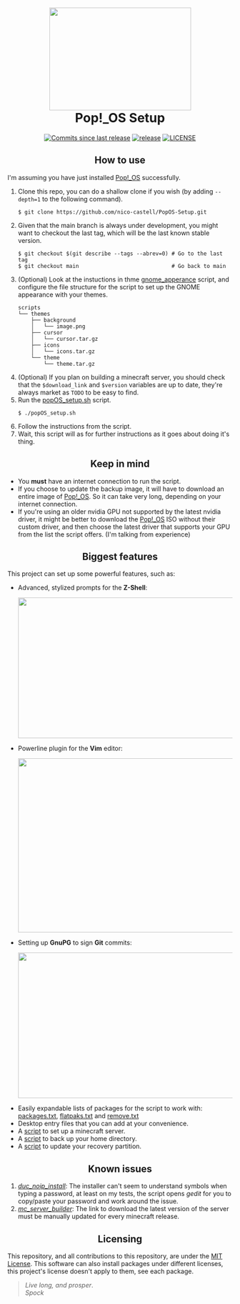 <h1 align="center">
	<img src="assets/logo.svg" width="317" height="230">
	<br>Pop!_OS Setup<br>
</h1>
<p align="center">
	<a href="https://github.com/nico-castell/PopOS-Setup/commits"><img alt="Commits since last release" src="https://img.shields.io/github/commits-since/nico-castell/PopOS-Setup/latest?label=Commits%20since%20last%20release&color=informational&logo=git&logoColor=white&style=flat-square"></a>
	<a href="https://github.com/nico-castell/PopOS-Setup/releases"><img alt="release" src="https://img.shields.io/github/v/release/nico-castell/PopOS-Setup?color=informational&label=Release&logo=GitHub&logoColor=white&style=flat-square"></a>
	<a href="LICENSE"><img alt="LICENSE" src="https://img.shields.io/github/license/nico-castell/PopOS-Setup?color=informational&label=License&logo=Open%20Source%20Initiative&logoColor=white&style=flat-square"></a>
</p>

<h2 align="center">How to use</h2>

I'm assuming you have just installed [Pop!_OS](https://pop.system76.com/) successfully.

1. Clone this repo, you can do a shallow clone if you wish (by adding `--depth=1` to the following
	command).
	```shell
	$ git clone https://github.com/nico-castell/PopOS-Setup.git
	```
2. Given that the main branch is always under development, you might want to checkout the last tag,
	which will be the last known stable version.
	```shell
	$ git checkout $(git describe --tags --abrev=0) # Go to the last tag
	$ git checkout main                             # Go back to main
	```
3. (Optional) Look at the instuctions in thme [gnome_apperance](scripts/gnome_appearance.sh) script,
	and configure the file structure for the script to set up the GNOME appearance with your themes.
	```
	scripts
	└── themes
	    ├── background
	    │   └── image.png
	    ├── cursor
	    │   └── cursor.tar.gz
	    ├── icons
	    │   └── icons.tar.gz
	    └── theme
	        └── theme.tar.gz
	```
4. (Optional) If you plan on building a minecraft server, you should check that the `$download_link` 
	and `$version` variables are up to date, they're always market as `TODO` to be easy to find.
5. Run the [popOS_setup.sh](popOS_setup.sh) script.
	```shell
	$ ./popOS_setup.sh
	```
6. Follow the instructions from the script.
7. Wait, this script will as for further instructions as it goes about doing it's thing.

<h2 align="center">Keep in mind</h2>

- You **must** have an internet connection to run the script.
- If you choose to update the backup image, it will have to download an entire image of
	[Pop!_OS](https://pop.system76.com/). So it can take very long, depending on your internet
	connection.
- If you're using an older nvidia GPU not supported by the latest nvidia driver, it might be better
	to download the [Pop!_OS](https://pop.system76.com/) ISO without their custom driver, and then
	choose the latest driver that supports your GPU from the list the script offers. (I'm talking
	from experience)

<h2 align="center">Biggest features</h2>

This project can set up some powerful features, such as:

- Advanced, stylized prompts for the **Z-Shell**:
	<p align="center"><img width="600" height="315" src="assets/prompts.png"></p>
- Powerline plugin for the **Vim** editor:
	<p align="center"><img width="600" height="390" src="assets/vim-powerline.png"></p>
- Setting up **GnuPG** to sign **Git** commits:
	<p align="center"><img width="600" height="326" src="assets/seahorse.png"></p>
- Easily expandable lists of packages for the script to work with: [packages.txt](packages.txt),
	[flatpaks.txt](flatpaks.txt) and [remove.txt](remove.txt)
- Desktop entry files that you can add at your convenience.
- A [script](scripts/mc_server_builder.sh) to set up a minecraft server.
- A [script](back_me_up.sh) to back up your home directory.
- A [script](scripts/update_recovery.sh) to update your recovery partition.

<h2 align="center">Known issues</h2>

1. [*duc_noip_install*](duc_noip_install): The installer can't seem to understand symbols when
	typing a password, at least on my tests, the script opens *gedit* for you to copy/paste your
	password and work around the issue.
2. [*mc_server_builder*](mc_server_builder): The link to download the latest version of the server
	must be manually updated for every minecraft release.

<h2 align="center">Licensing</h2>

This repository, and all contributions to this repository, are under the [MIT License](LICENSE).
This software can also install packages under different licenses, this project's license doesn't
apply to them, see each package.

> *Live long, and prosper*.  
> *Spock*
